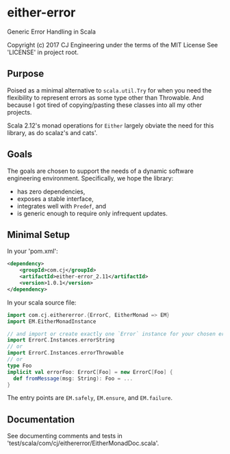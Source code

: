 # either-error

Generic Error Handling in Scala

Copyright (c) 2017 CJ Engineering under the terms of the MIT License
See 'LICENSE' in project root.

## Purpose

Poised as a minimal alternative to `scala.util.Try` for when you need the
flexibility to represent errors as some type other than Throwable. And because I
got tired of copying/pasting these classes into all my other projects.

Scala 2.12's monad operations for `Either` largely obviate the need for this
library, as do scalaz's and cats'.

## Goals

The goals are chosen to support the needs of a dynamic software engineering
environment. Specifically, we hope the library:

- has zero dependencies,
- exposes a stable interface,
- integrates well with `Predef`, and
- is generic enough to require only infrequent updates.

## Minimal Setup

In your 'pom.xml':

```xml
<dependency>
    <groupId>com.cj</groupId>
    <artifactId>either-error_2.11</artifactId>
    <version>1.0.1</version>
</dependency>
```

In your scala source file:

```scala
import com.cj.eithererror.{ErrorC, EitherMonad => EM}
import EM.EitherMonadInstance

// and import or create exactly one `Error` instance for your chosen error type
import ErrorC.Instances.errorString
// or
import ErrorC.Instances.errorThrowable
// or
type Foo
implicit val errorFoo: ErrorC[Foo] = new ErrorC[Foo] {
  def fromMessage(msg: String): Foo = ...
}
```

The entry points are `EM.safely`, `EM.ensure`, and `EM.failure`.

## Documentation

See documenting comments and tests in
'test/scala/com/cj/eithererror/EitherMonadDoc.scala'.
